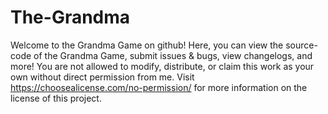 # The-Grandma
Welcome to the Grandma Game on github! 
Here, you can view the source-code of the Grandma Game, submit issues & bugs, view changelogs, and more!
You are not allowed to modify, distribute, or claim this work as your own without direct permission from me.
Visit https://choosealicense.com/no-permission/ for more information on the license of this project.



